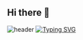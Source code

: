 ## Hi there 👋

<!--
**top6543top/top6543top** is a ✨ _special_ ✨ repository because its `README.md` (this file) appears on your GitHub profile.

Here are some ideas to get you started:

- 🔭 I’m currently working on ...
- 🌱 I’m currently learning ...
- 👯 I’m looking to collaborate on ...
- 🤔 I’m looking for help with ...
- 💬 Ask me about ...
- 📫 How to reach me: ...
- 😄 Pronouns: ...
- ⚡ Fun fact: ...
-->
![header](https://capsule-render.vercel.app/api?type=wave&color=auto&height=300&section=header&text=capsule%20render&fontSize=90)
[![Typing SVG](https://readme-typing-svg.demolab.com/?lines=First+line+of+text;Second+line+of+text)](https://git.io/typing-svg)
